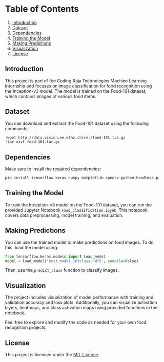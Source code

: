 # Table of Contents
1. [Introduction](#introduction)
2. [Dataset](#dataset)
3. [Dependencies](#dependencies)
4. [Training the Model](#training-the-model)
5. [Making Predictions](#making-predictions)
6. [Visualization](#visualization)
7. [License](#license)

## Introduction<a name="introduction"></a>

This project is part of the Coding Raja Technologies Machine Learning Internship and focuses on image classification for food recognition using the Inception-v3 model. The model is trained on the Food-101 dataset, which contains images of various food items.

## Dataset<a name="dataset"></a>

You can download and extract the Food-101 dataset using the following commands:

```bash
!wget http://data.vision.ee.ethz.ch/cvl/food-101.tar.gz
!tar xzvf food-101.tar.gz
```

## Dependencies<a name="dependencies"></a>

Make sure to install the required dependencies:

```bash
pip install tensorflow keras numpy matplotlib opencv-python-headless pillow
```

## Training the Model<a name="training-the-model"></a>

To train the Inception-v3 model on the Food-101 dataset, you can run the provided Jupyter Notebook `Food_Classification.ipynb`. This notebook covers data preprocessing, model training, and evaluation.

## Making Predictions<a name="making-predictions"></a>

You can use the trained model to make predictions on food images. To do this, load the model using:

```python
from tensorflow.keras.models import load_model
model = load_model('best_model_101class.hdf5', compile=False)
```

Then, use the `predict_class` function to classify images.

## Visualization<a name="visualization"></a>

The project includes visualization of model performance with training and validation accuracy and loss plots. Additionally, you can visualize activation layers, heatmaps, and class activation maps using provided functions in the notebook.

Feel free to explore and modify the code as needed for your own food recognition projects.

## License<a name="license"></a>

This project is licensed under the [MIT License](LICENSE).
```
